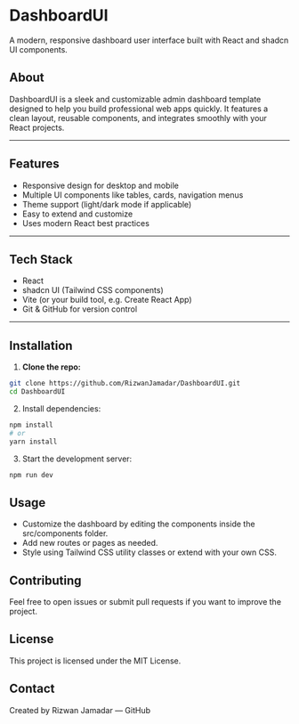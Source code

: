 # DashboardUI

A modern, responsive dashboard user interface built with React and shadcn UI components.

## About

DashboardUI is a sleek and customizable admin dashboard template designed to help you build professional web apps quickly. It features a clean layout, reusable components, and integrates smoothly with your React projects.

---

## Features

- Responsive design for desktop and mobile
- Multiple UI components like tables, cards, navigation menus
- Theme support (light/dark mode if applicable)
- Easy to extend and customize
- Uses modern React best practices

---

## Tech Stack

- React
- shadcn UI (Tailwind CSS components)
- Vite (or your build tool, e.g. Create React App)
- Git & GitHub for version control

---

## Installation

1. **Clone the repo:**

```bash
git clone https://github.com/RizwanJamadar/DashboardUI.git
cd DashboardUI
```
2. Install dependencies:

``` bash
npm install
# or
yarn install
```

3. Start the development server:
```bash
npm run dev
```

## Usage
- Customize the dashboard by editing the components inside the src/components folder.
- Add new routes or pages as needed.
- Style using Tailwind CSS utility classes or extend with your own CSS.

## Contributing
Feel free to open issues or submit pull requests if you want to improve the project.

## License
This project is licensed under the MIT License.

## Contact
Created by Rizwan Jamadar — GitHub

